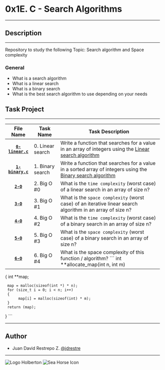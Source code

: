 # 0x1E. C - Search Algorithms

---

## Description

---
Repository to study the following Topic: Search algorithm and Space complexity

### General

- What is a search algorithm
- What is a linear search
- What is a binary search
- What is the best search algorithm to use depending on your needs

## Task Project

---
File Name|Task Name|Task Description
:---:|---|---
[**`0-linear.c`**](https://github.com/jdrestre/holbertonschool-low_level_programming/blob/master/0x1E-search_algorithms/0-linear.c)|0. Linear search|Write a function that searches for a value in an array of integers using the [Linear search algorithm](https://en.wikipedia.org/wiki/Linear_search)
[**`1-binary.c`**](https://github.com/jdrestre/holbertonschool-low_level_programming/blob/master/0x1E-search_algorithms/1-binary.c)|1. Binary search|Write a function that searches for a value in a sorted array of integers using the [Binary search algorithm](https://en.wikipedia.org/wiki/Binary_search_algorithm)
[**`2-O`**](https://github.com/jdrestre/holbertonschool-low_level_programming/blob/master/0x1E-search_algorithms/2-O)|2. Big O #0|What is the `time complexity` (worst case) of a linear search in an array of size n?
[**`3-O`**](https://github.com/jdrestre/holbertonschool-low_level_programming/blob/master/0x1E-search_algorithms/3-O)|3. Big O #1|What is the `space complexity` (worst case) of an iterative linear search algorithm in an array of size n?
[**`4-O`**](https://github.com/jdrestre/holbertonschool-low_level_programming/blob/master/0x1E-search_algorithms/4-O)|4. Big O #2|What is the `time complexity` (worst case) of a binary search in an array of size n?
[**`5-O`**](https://github.com/jdrestre/holbertonschool-low_level_programming/blob/master/0x1E-search_algorithms/5-O)|5. Big O #3|What is the `space complexity` (worst case) of a binary search in an array of size n?
[**`6-O`**](https://github.com/jdrestre/holbertonschool-low_level_programming/blob/master/0x1E-search_algorithms/6-O)|6. Big O #4|What is the space complexity of this function / algorithm? ``` int **allocate_map(int n, int m)
{
     int **map;

     map = malloc(sizeof(int *) * n);
     for (size_t i = 0; i < n; i++)
     {
          map[i] = malloc(sizeof(int) * m);
     }
     return (map);
} ```

---

## Author

- Juan David Restrepo Z. [@jdrestre](https://twitter.com/jdrestre)

---
![Logo Holberton](https://www.holbertonschool.com/holberton-logo.png) ![Sea Horse Icon](https://intranet.hbtn.io/assets/holberton-logo-coral-27055cb2f875eb10bf3b3942e52a24581bc0667695bdc856d4f08b469b678000.png)
